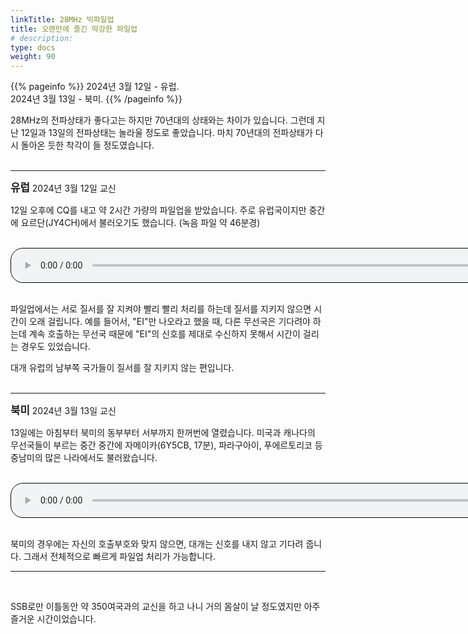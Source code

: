 ```yaml
---
linkTitle: 28MHz 빅파일업
title: 오랜만에 즐긴 막강한 파일업
# description:
type: docs
weight: 90
---
```


{{% pageinfo %}}
2024년 3월 12일 - 유럽.<br>
2024년 3월 13일 - 북미.
{{% /pageinfo %}}

28MHz의 전파상태가 좋다고는 하지만 70년대의 상태와는 차이가 있습니다. 그런데 지난 12일과 13일의 전파상태는 놀라울 정도로 좋았습니다. 마치 70년대의 전파상태가 다시 돌아온 듯한 착각이 들 정도였습니다.
<br>
<br>

---------------------------------

<b><span style="font-size:120%">유럽</span></b>  2024년 3월 12일 교신

12일 오후에 CQ를 내고 약 2시간 가량의 파일업을 받았습니다. 주로 유럽국이지만 중간에 요르단(JY4CH)에서 불러오기도 했습니다. (녹음 파일 약 46분경)

<br>
<audio style="width: 850px; border: 1px solid black; border-radius: 20px;"
src="https://blog.kakaocdn.net/dn/ItviI/btsFQfhPY6o/4jwvCDlv64ymgofemLYIuK/tfile.mp3"
controls></audio>
<br><br>

파일업에서는 서로 질서를 잘 지켜야 빨리 빨리 처리를 하는데 질서를 지키지 않으면 시간이 오래 걸립니다. 예를 들어서, "EI"만 나오라고 했을 때, 다른 무선국은 기다려야 하는데 계속 호출하는 무선국 때문에 "EI"의 신호를 제대로 수신하지 못해서 시간이 걸리는 경우도 있었습니다.

대개 유럽의 남부쪽 국가들이 질서를 잘 지키지 않는 편입니다.
<br>
<br>

---------------------------------

<b><span style="font-size:120%">북미</span></b>  2024년 3월 13일 교신

13일에는 아침부터 북미의 동부부터 서부까지 한꺼번에 열렸습니다. 미국과 캐나다의 무선국들이 부르는 중간 중간에 자메이카(6Y5CB, 17분), 파라구아이, 푸에르토리코 등 중남미의 많은 나라에서도 불러왔습니다.

<br>
<audio style="width: 850px; border: 1px solid black; border-radius: 20px;"
src="https://blog.kakaocdn.net/dn/eWweoH/btsFP3aUr4t/cqcKfdm5bGXrftLxdu97m1/tfile.mp3"
controls></audio>
<br><br>

북미의 경우에는 자신의 호출부호와 맞지 않으면, 대개는 신호를 내지 않고 기다려 줍니다. 그래서 전체적으로 빠르게 파일업 처리가 가능합니다.

---------------------------------------
<br>

SSB로만 이틀동안 약 350여국과의 교신을 하고 나니 거의 몸살이 날 정도였지만 아주 즐거운 시간이었습니다.



<br><br>
